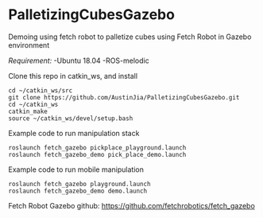 # PalletizingCubesGazebo
Demoing using fetch robot to palletize cubes using Fetch Robot in Gazebo environment


*Requirement:*
-Ubuntu 18.04
-ROS-melodic


Clone this repo in catkin_ws, and install
```
cd ~/catkin_ws/src
git clone https://github.com/AustinJia/PalletizingCubesGazebo.git
cd ~/catkin_ws
catkin_make
source ~/catkin_ws/devel/setup.bash
```

Example code to run manipulation stack
```
roslaunch fetch_gazebo pickplace_playground.launch
roslaunch fetch_gazebo_demo pick_place_demo.launch
```

Example code to run mobile manipulation
```
roslaunch fetch_gazebo playground.launch
roslaunch fetch_gazebo_demo demo.launch
```

Fetch Robot Gazebo github: https://github.com/fetchrobotics/fetch_gazebo

